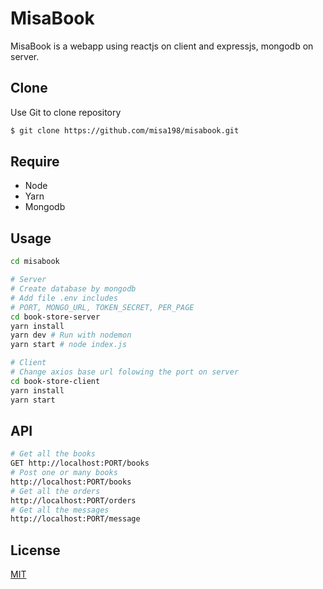 # MisaBook

MisaBook is a webapp using reactjs on client and expressjs, mongodb on server.

## Clone

Use Git to clone repository

```bash
$ git clone https://github.com/misa198/misabook.git
```

## Require
* Node
* Yarn
* Mongodb

## Usage

```bash
cd misabook

# Server
# Create database by mongodb
# Add file .env includes
# PORT, MONGO_URL, TOKEN_SECRET, PER_PAGE
cd book-store-server
yarn install
yarn dev # Run with nodemon
yarn start # node index.js

# Client
# Change axios base url folowing the port on server
cd book-store-client
yarn install
yarn start
```

## API

```bash
# Get all the books
GET http://localhost:PORT/books
# Post one or many books
http://localhost:PORT/books
# Get all the orders
http://localhost:PORT/orders
# Get all the messages
http://localhost:PORT/message
```

## License
[MIT](https://choosealicense.com/licenses/mit/)
